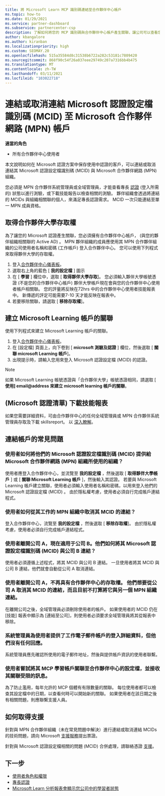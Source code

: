 ```yaml
---
title: 將 Microsoft Learn MCP 識別碼連結至合作夥伴中心帳戶
ms.topic: how-to
ms.date: 01/29/2021
ms.service: partner-dashboard
ms.subservice: partnercenter-csp
description: 了解如何將您的 MCP 識別碼與合作夥伴中心帳戶產生關聯，讓公司可以查看您對專長認證所採取的訓練和學習路徑。
author: kbangalore
ms.author: kiranban
ms.localizationpriority: high
ms.custom: SEOMAY.20
ms.openlocfilehash: 515a35584d8c31538b6722a282c53181c7809420
ms.sourcegitcommit: 868f90c54f26a037eee29749c207a7316bb4b475
ms.translationtype: MT
ms.contentlocale: zh-TW
ms.lasthandoff: 03/11/2021
ms.locfileid: "103022718"
---
```

# <a name="link-or-unlink-a-microsoft-certification-profile-id-mcid-to-a-microsoft-partner-network-mpn-account"></a>連結或取消連結 Microsoft 認證設定檔識別碼 (MCID) 至 Microsoft 合作夥伴網路 (MPN) 帳戶

**適當的角色**

- 所有合作夥伴中心使用者

本文說明如何在 Microsoft 認證方案中保存使用中認證的客戶，可以連結或取消連結其 Microsoft 認證設定檔識別碼 (MCID) 與 Microsoft 合作夥伴網路 (MPN) 組織。

您必須是 MPN 合作夥伴系統管理員或全域管理員，才能查看專長 [認證](https://partner.microsoft.com/pcv/partnership/competencies) (登入所需的) 狀態以進行測驗，或下載技能報告以檢查相關的測驗。 夥伴組織會透過將連結的 MCIDs 與組織相關聯的個人，來滿足專長認證需求。 MCID 一次只能連結至單一 MPN 成員資格。

## <a name="get-partner-university-access"></a>取得合作夥伴大學存取權

為了讓您的 Microsoft 認證產生關聯，您必須擁有合作夥伴中心帳戶， (與您的夥伴組織相關聯的 Active AD) 。 MPN 夥伴組織的成員應使用其 MPN 合作夥伴組織的公司使用者名稱和密碼 (工作帳戶) 登入合作夥伴中心。
您可以使用下列程式來取得夥伴大學的存取權。

1. 登入[合作夥伴中心儀表板](https://partner.microsoft.com/dashboard/)。
2. 選取右上角的藍色 [ **我的設定檔** ] 圖示
3. 在 [ **學習** ] 欄位中，選取 [ **取得夥伴大學存取**]。 您必須輸入夥伴大學帳號憑證 (不是您的合作夥伴中心帳戶) 夥伴大學帳戶現在會與您的合作夥伴中心使用者帳戶相關聯。 您的評量將反映在72hrs 中的合作夥伴中心使用者技能報表中。 新傳遞的評定可能需要7-10 天才能反映在報表中。
4. 若要移除關聯，請選取 [ **移除存取權**]。

## <a name="associate-a-microsoft-learning-account"></a>建立 Microsoft Learning 帳戶的關聯

使用下列程式來建立 Microsoft Learning 帳戶的關聯。 

1. 登入[合作夥伴中心儀表板](https://partner.microsoft.com/dashboard/)。
2. 在 [設定檔] 頁面上，向下卷到 [ **microsoft 測驗及認證** ] 欄位，然後選取 [ **關聯 microsoft Learning 帳戶**]。
3. 出現提示時，請輸入您用來登入 Microsoft 認證設定檔 (MCID) 的認證。

>[!NOTE]
>如果 Microsoft Learning 帳號憑證與「合作夥伴大學」帳號憑證相同，請選取 [ **使用] email@address 來建立 microsoft learning 帳戶的關聯**。

## <a name="download-skills-report-microsoft-certification-list"></a> (Microsoft 認證清單) 下載技能報表
如果您需要詳細資料，可由合作夥伴中心的任何全域管理員或 MPN 合作夥伴系統管理員存取及下載 skillsreport。 以 [深入瞭解](https://docs.microsoft.com/partner-center/mpn-skills-report#view-skills-report-data)。


## <a name="frequently-asked-questions-about-linking-accounts"></a>連結帳戶的常見問題

### <a name="how-can-a-user-link-their-microsoft-certification-profile-id-mcid-with-the-microsoft-partner-network-mpn-organization-they-work-for"></a>使用者如何將他們的 Microsoft 認證設定檔識別碼 (MCID) 提供給 Microsoft 合作夥伴網路 (MPN) 組織所使用的組織？

使用者應登入合作夥伴中心，並流覽至 **我的設定檔** ，然後選取 [ **取得夥伴大學帳戶** ] 或 [ **關聯 Microsoft Learning 帳戶** ]，然後輸入其認證。 若要與 Microsoft Learning 帳戶建立關聯，使用者必須輸入使用者名稱和密碼，以用來登入他們的 Microsoft 認證設定檔 (MCID) 。 由於隱私權考慮，使用者必須自行完成帳戶連結程式。  

### <a name="how-can-a-user-unlink-their-mcid-from-the-mpn-organization-they-work-for"></a>使用者如何從其工作的 MPN 組織中取消其 MCID 的連結？

登入合作夥伴中心，流覽至 **我的設定檔** ，然後選取 [ **移除存取權**]。 由於隱私權考慮，使用者必須自行完成帳戶連結程式。

### <a name="the-user-left-company-a-and-now-works-for-company-b-how-can-they-link-their-microsoft-certification-profile-id-mcid-with-company-b"></a>使用者離開公司 A，現在適用于公司 B。他們如何將其 Microsoft 認證設定檔識別碼 (MCID) 與公司 B 連結？

使用者必須遵循上述程式，將其 MCID 與公司 B 連結。 一旦使用者將其 MCID 與公司 B 連結，他們就會自動從公司 A 取消連結。

### <a name="the-user-left-company-a-and-no-longer-has-access-to-partner-center-they-want-to-unlink-their-mcid-from-company-a-and-are-not-planning-to-link-it-with-another-mpn-organization-at-the-moment"></a>使用者離開公司 A，不再具有合作夥伴中心的存取權。 他們想要從公司 A 取消其 MCID 的連結，而且目前不打算將它與另一個 MPN 組織連結。

在離開公司之後，全域管理員必須刪除使用者的帳戶。 如果使用者的 MCID 仍在 [技能] 報表中顯示為 [連結至公司]，則使用者必須要求全域管理員將其從報表中移除。

### <a name="the-admin-provided-sign-in-details-for-a-work-email-account-to-a-user-and-they-have-had-no-response"></a>系統管理員為使用者提供了工作電子郵件帳戶的登入詳細資料，但他們沒有任何回應。

系統管理員應先確認所使用的電子郵件地址，然後與提供帳戶資訊的使用者聯繫。

### <a name="a-user-tries-to-associate-their-mcp-learning-account-to-their-profile-in-partner-center-and-receives-a-message-that-their-association-is-limited"></a>使用者嘗試將其 MCP 學習帳戶關聯至合作夥伴中心的設定檔，並接收其關聯受限的訊息。

為了防止濫用，每年允許的 MCP 個體有有限數量的關聯。 每位使用者都可以檢查其設定檔中的日期，以查看何時可以開始新的關聯。 如果使用者在該日期之後有相關問題，則應聯繫支援人員。  

## <a name="how-to-get-support"></a>如何取得支援

針對與 MPN 合作夥伴組織（未在常見問題中解決）進行連結或取消連結 MCIDs 的技術問題，請向 Microsoft [支援服務](https://partner.microsoft.com/support)提出票證。

針對與 Microsoft 認證設定檔相關的問題 (MCID) 合併處理，請聯絡憑證 [支援](https://aka.ms/mcpforum)。

## <a name="next-steps"></a>下一步

- [使用者角色和權限](./permissions-overview.md)
- [專長認證](https://partner.microsoft.com/membership/competencies)
- [Microsoft Learn 分析報表會顯示您公司中的學習者狀態](ms-learn-analytics.md)
